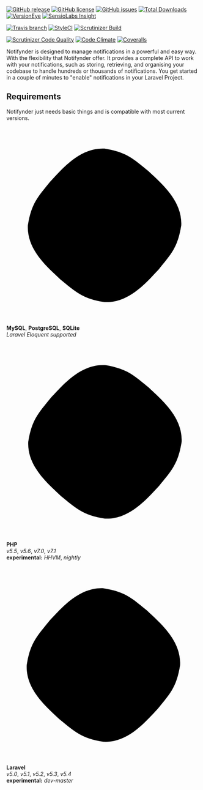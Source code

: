 [![GitHub release](https://img.shields.io/github/release/fenos/Notifynder.svg?style=flat-square)](https://github.com/fenos/Notifynder/releases)
[![GitHub license](https://img.shields.io/badge/license-MIT-blue.svg?style=flat-square)](https://raw.githubusercontent.com/fenos/Notifynder/master/LICENSE)
[![GitHub issues](https://img.shields.io/github/issues/fenos/Notifynder.svg?style=flat-square)](https://github.com/fenos/Notifynder/issues)
[![Total Downloads](https://img.shields.io/packagist/dt/fenos/notifynder.svg?style=flat-square)](https://packagist.org/packages/fenos/notifynder)
[![VersionEye](https://www.versioneye.com/user/projects/5878c014a21fa90051522611/badge.svg?style=flat-square)](https://www.versioneye.com/user/projects/5878c014a21fa90051522611)
[![SensioLabs Insight](https://img.shields.io/sensiolabs/i/ef2a6768-337d-4a88-ae0b-8a0eb9621bf5.svg?style=flat-square&label=SensioLabs)](https://insight.sensiolabs.com/projects/ef2a6768-337d-4a88-ae0b-8a0eb9621bf5)

[![Travis branch](https://img.shields.io/travis/fenos/Notifynder/master.svg?style=flat-square&label=TravisCI)](https://travis-ci.org/fenos/Notifynder/branches)
[![StyleCI](https://styleci.io/repos/18425539/shield)](https://styleci.io/repos/18425539)
[![Scrutinizer Build](https://img.shields.io/scrutinizer/build/g/fenos/Notifynder.svg?style=flat-square&label=ScrutinizerCI)](https://scrutinizer-ci.com/g/fenos/Notifynder/?branch=master)

[![Scrutinizer Code Quality](https://img.shields.io/scrutinizer/g/fenos/Notifynder.svg?style=flat-square)](https://scrutinizer-ci.com/g/fenos/Notifynder/?branch=master)
[![Code Climate](https://img.shields.io/codeclimate/github/fenos/Notifynder.svg?style=flat-square)](https://codeclimate.com/github/fenos/Notifynder)
[![Coveralls](https://img.shields.io/coveralls/fenos/Notifynder.svg?style=flat-square)](https://coveralls.io/github/fenos/Notifynder)

Notifynder is designed to manage notifications in a powerful and easy way. With the flexibility that Notifynder offer. It provides a complete API to work with your notifications, such as storing, retrieving, and organising your codebase to handle hundreds or thousands of notifications. You get started in a couple of minutes to "enable" notifications in your Laravel Project.

## Requirements

Notifynder just needs basic things and is compatible with most current versions.

<div class="row">
  <div class="col-md-4 text-center">
    <svg xmlns="http://www.w3.org/2000/svg" viewBox="0 0 504 504"><path class="back" d="m457.5 258.3c-9.2 58.5-27.1 75.6-58.8 114.9 -31.7 33.3-77.3 88.9-141.9 85.8 -58.5-9.2-75.6-27.1-114.9-58.8 -33.3-31.7-88.9-77.3-85.8-141.9 9.2-58.5 27.1-75.6 58.8-114.9 31.7-33.3 77.3-88.9 141.9-85.8 58.5 9.2 75.6 27.1 114.9 58.8 33.3 31.7 88.9 77.3 85.8 141.9z"/><path d="m176.3 255.2c-7.2-2.1-12.1-0.3-14.2 4.6l-14.4 32.4 -14.1-32.4c-2.1-4.9-7-6.7-14.2-4.6 -3.1 1-4.6 2.6-4.6 6.4l0 37.6 9.5 0 0-37.6 14.9 32.7c1.6 3.9 4.1 5.4 8.8 5.4s6.9-1.5 8.7-5.4l14.7-32.7 0 37.6 9.5 0 0-37.6c0-3.6-1.5-5.4-4.6-6.4z" class="front"/><path d="m224.7 293.1c-0.2 0-18 0-20.8 0 -5.3-0.1-5.6-2.8-5.6-3.9l0-20.6 -9.5 0c0.3 0.1 0 20.7 0.1 21.2 0 4.7 6 9 15.5 9l20.3 0 0 2.5c0 0.9 0.7 4-5.4 4.7l-30.1 0 0 6.4 29.9 0c4.8 0 15.1-1.8 15.1-10.1 0-0.2 0-33.9 0-33.9l-9.5 0 0 24.7z" class="front"/><path d="m401.2 265.9c-0.7-0.7-1.5-1.3-2.1-2.1 -2.1-2.8-4.7-5.4-7.5-7.4 -2.3-1.6-7.5-3.8-8.3-6.5 0 0 0 0-0.2-0.2 1.6-0.2 3.4-0.7 5.1-1.1 2.5-0.7 4.7-0.5 7.4-1.1 1.1-0.3 2.3-0.7 3.4-1 0-0.2 0-0.5 0-0.7 -1.3-1.3-2.3-3.1-3.6-4.3 -3.8-3.3-7.9-6.4-12.1-9 -2.3-1.5-5.2-2.5-7.5-3.6 -0.8-0.5-2.3-0.7-2.8-1.3 -1.3-1.6-2.1-3.8-2.9-5.6 -2.1-4.1-4.1-8.5-6.1-12.8 -1.3-2.8-2.1-5.7-3.8-8.3 -7.5-12.4-15.7-20-28.3-27.3 -2.8-1.5-5.9-2.1-9.3-2.9 -1.8 0-3.6-0.2-5.4-0.3 -1.1-0.5-2.3-2-3.4-2.6 -4.1-2.6-14.9-8.3-18-0.8 -2 4.7 2.9 9.5 4.6 11.8 1.3 1.6 2.8 3.6 3.8 5.4 0.5 1.3 0.7 2.6 1.1 3.9 1.1 3.3 2.3 6.7 3.8 9.8 0.8 1.5 1.6 3.1 2.8 4.6 0.7 0.8 1.6 1.1 1.8 2.5 -1 1.5-1.1 3.6-1.6 5.4 -2.6 8.2-1.6 18.5 2.1 24.5 1.1 1.8 3.9 5.9 7.7 4.3 3.3-1.3 2.6-5.4 3.4-9.2 0.2-0.8 0-1.5 0.5-2l0 0.2c1 2 2 4.1 2.9 6.1 2.3 3.6 6.2 7.4 9.5 9.8 1.8 1.3 3.1 3.6 5.4 4.4l0-0.2c0 0 0 0-0.2 0 -0.5-0.7-1.1-1-1.6-1.5 -1.3-1.3-2.8-2.9-3.8-4.4 -3.1-4.1-5.7-8.7-8.2-13.3 -1.1-2.3-2.1-4.7-3.1-7 -0.5-0.8-0.5-2.1-1.1-2.6 -1.1 1.6-2.8 2.9-3.4 4.9 -1.3 3.1-1.5 7-2 11 -0.3 0-0.2 0-0.3 0.2 -2.3-0.7-3.1-2.9-4.1-5.1 -2.1-5.2-2.6-13.6-0.7-19.5 0.5-1.5 2.8-6.4 1.8-7.9 -0.5-1.3-2-2.1-2.8-3.3 -1-1.3-2-3.1-2.6-4.7 -1.8-4.1-2.6-8.7-4.6-12.8 -0.8-2-2.5-3.9-3.6-5.6 -1.3-2-2.9-3.4-4.1-5.7 -0.3-0.8-0.8-2.1-0.3-2.9 0.2-0.7 0.5-0.8 1-1 1-0.8 3.6 0.2 4.6 0.7 2.8 1.1 4.9 2.1 7.2 3.6 1 0.7 2.1 2.1 3.4 2.5 0.5 0 1 0 1.5 0 2.3 0.5 4.9 0.2 7.2 0.8 3.9 1.3 7.4 3.1 10.5 5.1 9.5 6.1 17.5 14.7 22.7 25 0.8 1.6 1.3 3.3 2 4.9 1.5 3.6 3.4 7.2 4.9 10.8 1.5 3.4 2.9 6.9 5.2 9.8 1.1 1.5 5.4 2.3 7.5 3.1 1.5 0.7 3.8 1.3 5.1 2 2.5 1.5 4.9 3.3 7.4 4.9 0.9 0.9 4.7 2.7 4.9 4.2 -5.9-0.2-10.3 0.5-14.2 2 -1.1 0.5-2.8 0.5-2.9 1.8 0.7 0.7 0.7 1.5 1.1 2.3 0.8 1.5 2.5 3.4 3.8 4.4 1.5 1.1 3.1 2.3 4.7 3.4 2.8 1.8 6.1 2.8 8.8 4.6 1.6 1 3.3 2.3 4.7 3.4 0.8 0.7 1.3 1.5 2.3 2l0-0.2c-0.5-0.7-0.7-1.6-1.1-2.3z" class="front"/><path d="m316.6 181.5c0 0 0 0 0 0.2 0 0 0 0 0.2 0 0.7 1.1 1.6 2 2.3 2.9 0.7 1.1 1.1 2.3 1.6 3.4l0.2-0.2c1-0.7 1.5-2 1.5-3.6 -0.5-0.5-0.5-1-0.8-1.5 -0.6-0.7-1.6-1-2.1-1.5 -1.3 0-2.1 0.2-2.9 0.3z" class="front"/><path d="m249.8 256.1c-5.6 1.8-8.2 4.6-8.2 9.5l0 5.2c0 4.3 4.7 8 12.9 8.8 0.8 0 1.8 0 2.8 0l9.8 0c0.3 0 0.7 0 1 0 2.9 0.3 4.3 0.8 5.2 2 0.7 0.7 0.7 1.1 0.7 1.8l0 5.6c0 0.7-0.5 1.5-1.3 2.3s-2.3 1.3-4.1 1.3c-0.3 0-0.7 0-1 0l-26.2 0 0 6.6 0.1 0 27.5 0c3.3 0 6.2-0.7 8.8-1.8 4.1-2 6.1-4.4 6.1-7.9l0-7c0-2.8-2.3-5.2-6.7-7 -2.3-0.8-5.2-1.3-8.2-1.3l-11.5 0c-3.9 0-5.7-1.1-6.2-3.8 0-0.3 0-0.7 0-0.8l0-4.3c0-0.2 0-0.5 0-0.8 0.5-2 1.5-2.5 4.9-2.8 0.3 0 0.7 0 0.8 0l27.2 0 0-6.4 -26.7 0c-3.9 0-5.9 0.2-7.7 0.8z" class="front"/><path d="m352.9 287.9l0-32.7 -9.5 0 -0.2 32.8c0 6.5 4.9 10.1 14.7 10.8 1 0 1.8 0.2 2.8 0.2l24.9 0 0-6.4 -25 0c-5.6 0-7.7-1.3-7.7-4.7z" class="front"/><path d="m337.5 288.4l0-22.6c0-5.7-3.9-9.2-11.9-10.3 -1-0.2-1.8-0.2-2.8-0.2l-18.2 0c-0.8 0-1.8 0.2-2.6 0.2 -8 1-12.1 4.6-12.1 10.3l0 22.6c0 5.2 2.9 8.5 9.4 10.2 2 0.5 4 0.7 5.6 0.7l10.1 0 7.7-0.5 7.5 6.9 11 0 -9.3-8.5c4-1.6 5.6-4.1 5.6-8.8zm-9.2-22.1l0 21.6c0 0.3 0 0.7 0 1 -0.4 1.3-1.2 2.4-2.5 3.1l-6.9-6.2 -11 0 7.9 7.2 -8.7 0c-3.8 0-6.2-1.5-6.7-4.1 0-0.3-0.2-0.7-0.2-1l0-21.6c0-2.9 2.7-4.7 7-4.7l14.4 0c3.8 0 6.2 1.4 6.7 3.9 0 0.1 0 0.5 0 0.8z" class="front"/><polygon points="398.2 297.2 396.4 292.8 394.4 292.8 394.4 299.2 395.7 299.2 395.7 294.3 397.5 299.2 398.5 299.2 400.3 294.3 400.5 299.2 401.8 299.2 401.8 292.8 399.8 292.8 " class="front"/><polygon points="387.9 293.8 389.9 293.8 389.9 299.2 389.9 299.2 391.2 299.2 391.2 293.8 393 293.8 393 292.7 387.9 292.7 " class="front"/></svg>
    
**MySQL**, **PostgreSQL**, **SQLite**
<br/>
*Laravel Eloquent supported*
  </div>
  <div class="col-md-4 text-center">
      <svg xmlns="http://www.w3.org/2000/svg" viewBox="0 0 504 504"><path d="M458.5 258.3c-9.2 58.5-27.1 75.6-58.8 114.9 -31.7 33.3-77.3 88.9-141.9 85.8 -58.5-9.2-75.6-27.1-114.9-58.8 -33.3-31.7-88.9-77.3-85.8-141.9 9.2-58.5 27.1-75.6 58.8-114.9 31.7-33.3 77.3-88.9 141.9-85.8 58.5 9.2 75.6 27.1 114.9 58.8C406 148.1 461.6 193.7 458.5 258.3z" class="back"/><path d="M179.3 235.2c7.9 0 12.8 1.3 15.4 4.3 2.6 2.6 2.9 7.9 1.6 14.4 -1.3 7.2-3.9 12.4-8.2 15.4 -3.9 2.9-10.1 4.6-18.3 4.6h-12.4l7.5-39.3C164.9 235.2 179.3 235.2 179.3 235.2zM129.6 313.7h20.3l4.6-24.9h17.7c7.9 0 13.7-0.7 19-2.3 4.9-1.6 9.5-4.3 13.4-8.2 3.3-2.9 6.2-6.9 8.5-10.5 2-3.6 3.6-8.2 4.3-12.4 2-11.1 0.7-19.6-4.6-25.8 -5.2-6.2-13.7-9.2-25.5-9.2h-39.3L129.6 313.7z" class="front"/><path d="M237.9 195.6h20.3l-4.6 24.9h18c11.1 0 19.3 2 23.2 6.2 4.3 3.9 5.9 10.5 3.6 19.3l-8.5 43.5h-20.6l8.2-41.2c1-4.6 0.7-7.9-1-9.5 -1.6-1.6-4.9-2.6-10.1-2.6h-16l-10.5 53.3h-20.3L237.9 195.6z" class="front"/><path d="M343.2 235.2c7.9 0 12.8 1.3 15.4 4.3 2.6 2.6 2.9 7.9 1.6 14.4 -1.3 7.2-3.9 12.4-8.2 15.4 -3.9 2.9-10.1 4.6-18.3 4.6h-12.4l7.5-39.3C329.2 235.2 343.2 235.2 343.2 235.2zM293.8 313.7h20.3l4.6-24.9h17.7c7.9 0 13.7-0.7 19-2.3 4.9-1.6 9.5-4.3 13.4-8.2 3.3-2.9 6.2-6.9 8.5-10.5 2-3.6 3.6-8.2 4.3-12.4 2-11.1 0.7-19.6-4.6-25.8 -5.2-6.2-13.7-9.2-25.5-9.2h-39.3L293.8 313.7z" class="front"/></svg>
      
**PHP**
<br/>
*v5.5*, *v5.6*, *v7.0*, *v7.1*
<br/>
**experimental:** *HHVM*, *nightly*
  </div>
  <div class="col-md-4 text-center">
    <svg xmlns="http://www.w3.org/2000/svg" viewBox="0 0 504 504"><path d="M454.5 258.9c-9.2 58.5-27.1 75.6-58.8 114.9 -31.7 33.3-77.3 88.9-141.9 85.8 -58.5-9.2-75.6-27.1-114.9-58.8 -33.3-31.7-88.9-77.3-85.8-141.9 9.2-58.5 27.1-75.6 58.8-114.9 31.7-33.3 77.3-88.9 141.9-85.8 58.5 9.2 75.6 27.1 114.9 58.8C402 148.8 457.5 194.3 454.5 258.9z" class="back"/><path d="M280.9 345.7c-2.6-0.9-4.3-2.8-5.7-5.1 -2-3.3-4.1-6.6-6-10 -7.2-12.9-14.4-25.7-21.6-38.6 -0.2-0.3-0.4-0.6-0.6-1 -1.2 0.3-2.3 0.6-3.5 0.9 -15.9 4.1-31.7 8.2-47.6 12.3 -1.9 0.5-3.7 1-5.6 1 -3.8 0-6.7-1.7-8.7-4.9 -0.5-0.8-0.9-1.6-1.2-2.5 -14.6-31.5-29.2-63.1-43.7-94.6 -2.6-5.6-5.2-11.3-7.7-16.9 -0.6-1.4-1-2.9-1.6-4.4 -0.1-0.2-0.2-0.4-0.3-0.6 0-0.6 0-1.2 0-1.8 0.1-0.3 0.3-0.5 0.4-0.8 0.3-0.9 0.9-1.5 1.8-1.9 0.7-0.3 1.4-0.5 2.1-0.5 3.8-0.4 7.6-0.7 11.4-1 5.2-0.4 10.5-0.8 15.7-1.2 6.7-0.5 13.5-1.1 20.2-1.6 1.1-0.1 2.2-0.2 3.2-0.4 1.1 0 2.2 0 3.4 0 0.2 0.1 0.4 0.1 0.6 0.2 1.6 0.2 2.8 1 3.7 2.4 0.8 1.2 1.6 2.4 2.4 3.6 19.8 33.2 39.7 66.3 59.5 99.5 0.2 0.3 0.4 0.7 0.7 1.1 25.5-6.1 51-12.2 76.7-18.4 -0.3-0.4-0.4-0.7-0.6-0.9 -8.2-11.6-16.3-23.1-24.5-34.7 -0.3-0.4-0.6-0.9-0.8-1.4 -0.6-1.2-0.3-2.2 0.9-2.8 0.9-0.4 1.8-0.8 2.8-1 4.7-0.8 9.4-1.6 14-2.4 6.2-1 12.4-2.1 18.5-3.1 1.6-0.3 3.1-0.5 4.7-0.7 1.4-0.2 2.7 0.2 3.9 1 1.2 0.9 2.2 2 3.2 3.1 6.3 7.8 12.6 15.6 18.9 23.4 3.3 4.1 6.7 8.2 10 12.3 0.3 0.3 0.5 0.7 0.7 1 0 0.5 0 1.1 0 1.6 -0.6 1-1.7 1.3-2.7 1.6 -11.1 3-22.2 5.9-33.3 8.9 -0.3 0.1-0.7 0.2-1.1 0.3 0.3 0.4 0.4 0.6 0.6 0.9 5.1 6.8 10.1 13.5 15.2 20.3 5.1 6.8 10.1 13.6 15.1 20.4 0.4 0.6 0.8 1.2 1.1 1.9 0.6 1.2 0.3 2.2-0.8 2.9 -0.7 0.5-1.4 0.9-2.2 1.1 -2.5 1-5 1.9-7.5 2.8 -20.6 7.4-41.2 14.8-61.8 22.2 -5 1.8-10 3.5-15.1 5.2 -1.3 0.4-2.7 0.7-4 1.1C283 345.7 282 345.7 280.9 345.7zM180.8 179.4c-3.2 0.3-6.4 0.6-9.7 0.8 -3.4 0.3-6.7 0.6-10.1 0.9 -4.2 0.4-8.5 0.7-12.7 1.1 -2.8 0.2-5.6 0.5-8.4 0.7 -0.7 0.1-0.9 0.3-0.8 1 0.1 0.4 0.2 0.8 0.4 1.1 0.3 0.7 0.6 1.3 1 2 12.9 26.5 25.8 53.1 38.6 79.6 4.2 8.6 8.3 17.2 12.4 25.8 0.2 0.5 0.5 0.7 1 0.6 0.7-0.1 1.4-0.2 2-0.4 13.8-3.3 27.5-6.6 41.3-9.8 1.4-0.3 2.9-0.7 4.3-1 1-0.3 1.3-0.8 0.9-1.8 -0.2-0.5-0.4-0.9-0.7-1.3 -18.9-32.6-37.7-65.1-56.6-97.7C182.7 179.3 182.7 179.3 180.8 179.4zM257.6 288.3c0.2 0.4 0.3 0.6 0.5 0.8 5.6 9.7 11.3 19.5 17 29.2 2.2 3.8 4.5 7.6 6.8 11.4 0.5 0.8 1.1 1.6 1.7 2.3 0.7 0.7 1.6 0.9 2.5 0.5 0.4-0.2 0.8-0.3 1.2-0.4 16.7-5.7 33.4-11.4 50.1-17 7.6-2.6 15.2-5.1 22.8-7.7 0.4-0.1 0.9-0.3 1.3-0.5 0.8-0.4 0.9-0.8 0.4-1.5 -0.3-0.5-0.7-1.1-1-1.6 -3-4.2-6.1-8.3-9.1-12.5 -5-6.8-9.9-13.6-14.9-20.4 -0.4-0.6-0.8-1.2-1.3-1.8 -0.5-0.6-1.1-0.9-1.9-0.6 -0.6 0.2-1.1 0.3-1.7 0.5 -8.1 2.1-16.2 4.2-24.3 6.3 -16.3 4.2-32.6 8.5-48.9 12.7C258.4 288 258 288.1 257.6 288.3zM337.1 258.6c0.2 0 0.4-0.1 0.6-0.1 9.6-2.4 19.3-4.7 28.9-7.1 0.4-0.1 0.8-0.2 1.2-0.4 0.9-0.4 1.1-0.9 0.4-1.7 -0.1-0.1-0.2-0.3-0.3-0.4 -7.1-9-14.1-18-21.2-26.9 -0.1-0.2-0.3-0.4-0.4-0.5 -0.7-0.8-1.5-1-2.6-0.8 -8.6 1.6-17.2 3.1-25.8 4.7 -1 0.2-2.1 0.3-3.1 0.6 -0.9 0.2-1 0.6-0.6 1.3 0.2 0.3 0.4 0.7 0.7 1 7.2 9.8 14.3 19.7 21.5 29.5C336.6 258 336.8 258.3 337.1 258.6z" class="front"/></svg>
    
**Laravel**
<br/>
*v5.0*, *v5.1*, *v5.2*, *v5.3*, *v5.4*
<br/>
**experimental:** *dev-master*
  </div>
</div>